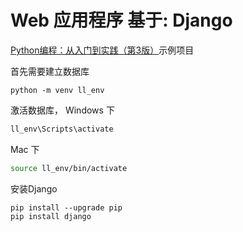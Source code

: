 # Web 应用程序 基于: Django

[Python编程：从入门到实践（第3版）](https://www.ituring.com.cn/book/3038)示例项目

首先需要建立数据库

```pip
python -m venv ll_env
```

激活数据库， Windows 下

```cmd
ll_env\Scripts\activate
```

Mac 下

```sh
source ll_env/bin/activate
```

安装Django

```pip
pip install --upgrade pip
pip install django
```
